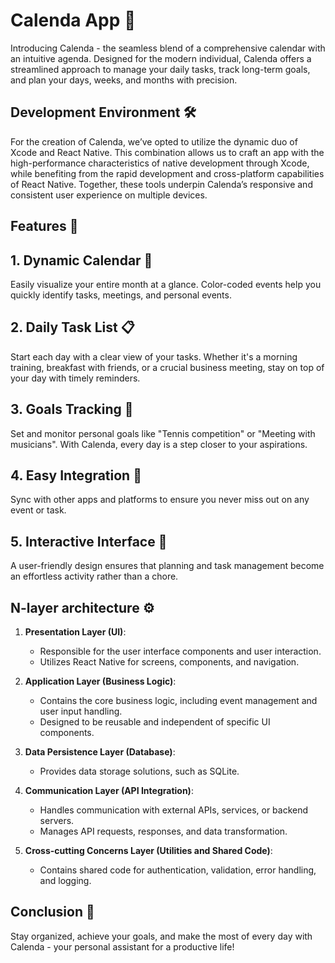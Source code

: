 # Calenda App 📅
Introducing Calenda - the seamless blend of a comprehensive calendar with an intuitive agenda. Designed for the modern individual, Calenda offers a streamlined approach to manage your daily tasks, track long-term goals, and plan your days, weeks, and months with precision.

## Development Environment 🛠️

For the creation of Calenda, we’ve opted to utilize the dynamic duo of Xcode and React Native. This combination allows us to craft an app with the high-performance characteristics of native development through Xcode, while benefiting from the rapid development and cross-platform capabilities of React Native. Together, these tools underpin Calenda’s responsive and consistent user experience on multiple devices.

## Features 🌟
## 1. Dynamic Calendar 📆
Easily visualize your entire month at a glance. Color-coded events help you quickly identify tasks, meetings, and personal events.

## 2. Daily Task List 📋
Start each day with a clear view of your tasks. Whether it's a morning training, breakfast with friends, or a crucial business meeting, stay on top of your day with timely reminders.

## 3. Goals Tracking 🎯
Set and monitor personal goals like "Tennis competition" or "Meeting with musicians". With Calenda, every day is a step closer to your aspirations.

## 4. Easy Integration 🔗
Sync with other apps and platforms to ensure you never miss out on any event or task.

## 5. Interactive Interface 🎨
A user-friendly design ensures that planning and task management become an effortless activity rather than a chore.


## N-layer architecture ⚙️

1. **Presentation Layer (UI)**:
   - Responsible for the user interface components and user interaction.
   - Utilizes React Native for screens, components, and navigation.

2. **Application Layer (Business Logic)**:
   - Contains the core business logic, including event management and user input handling.
   - Designed to be reusable and independent of specific UI components.

3. **Data Persistence Layer (Database)**:
   - Provides data storage solutions, such as SQLite.

4. **Communication Layer (API Integration)**:
   - Handles communication with external APIs, services, or backend servers.
   - Manages API requests, responses, and data transformation.

5. **Cross-cutting Concerns Layer (Utilities and Shared Code)**:
   - Contains shared code for authentication, validation, error handling, and logging.


## Conclusion 🚀
Stay organized, achieve your goals, and make the most of every day with Calenda - your personal assistant for a productive life!
